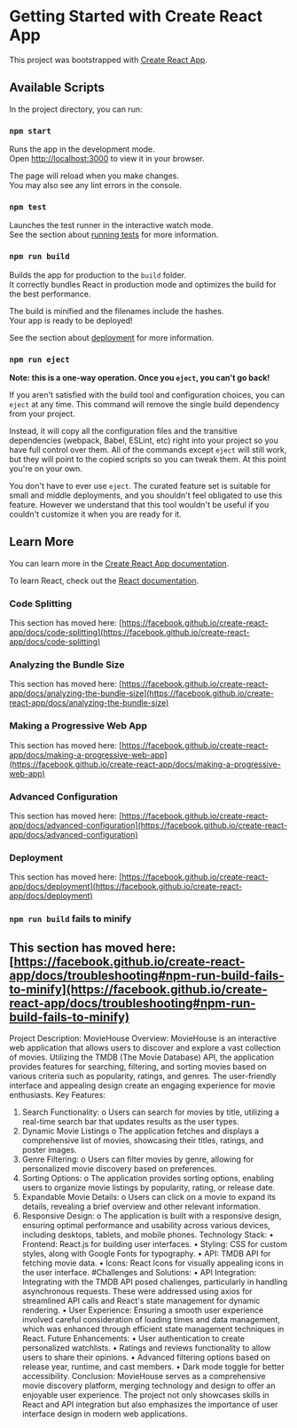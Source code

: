 # Getting Started with Create React App

This project was bootstrapped with [Create React App](https://github.com/facebook/create-react-app).

## Available Scripts

In the project directory, you can run:

### `npm start`

Runs the app in the development mode.\
Open [http://localhost:3000](http://localhost:3000) to view it in your browser.

The page will reload when you make changes.\
You may also see any lint errors in the console.

### `npm test`

Launches the test runner in the interactive watch mode.\
See the section about [running tests](https://facebook.github.io/create-react-app/docs/running-tests) for more information.

### `npm run build`

Builds the app for production to the `build` folder.\
It correctly bundles React in production mode and optimizes the build for the best performance.

The build is minified and the filenames include the hashes.\
Your app is ready to be deployed!

See the section about [deployment](https://facebook.github.io/create-react-app/docs/deployment) for more information.

### `npm run eject`

**Note: this is a one-way operation. Once you `eject`, you can't go back!**

If you aren't satisfied with the build tool and configuration choices, you can `eject` at any time. This command will remove the single build dependency from your project.

Instead, it will copy all the configuration files and the transitive dependencies (webpack, Babel, ESLint, etc) right into your project so you have full control over them. All of the commands except `eject` will still work, but they will point to the copied scripts so you can tweak them. At this point you're on your own.

You don't have to ever use `eject`. The curated feature set is suitable for small and middle deployments, and you shouldn't feel obligated to use this feature. However we understand that this tool wouldn't be useful if you couldn't customize it when you are ready for it.

## Learn More

You can learn more in the [Create React App documentation](https://facebook.github.io/create-react-app/docs/getting-started).

To learn React, check out the [React documentation](https://reactjs.org/).

### Code Splitting

This section has moved here: [https://facebook.github.io/create-react-app/docs/code-splitting](https://facebook.github.io/create-react-app/docs/code-splitting)

### Analyzing the Bundle Size

This section has moved here: [https://facebook.github.io/create-react-app/docs/analyzing-the-bundle-size](https://facebook.github.io/create-react-app/docs/analyzing-the-bundle-size)

### Making a Progressive Web App

This section has moved here: [https://facebook.github.io/create-react-app/docs/making-a-progressive-web-app](https://facebook.github.io/create-react-app/docs/making-a-progressive-web-app)

### Advanced Configuration

This section has moved here: [https://facebook.github.io/create-react-app/docs/advanced-configuration](https://facebook.github.io/create-react-app/docs/advanced-configuration)

### Deployment

This section has moved here: [https://facebook.github.io/create-react-app/docs/deployment](https://facebook.github.io/create-react-app/docs/deployment)

### `npm run build` fails to minify

This section has moved here: [https://facebook.github.io/create-react-app/docs/troubleshooting#npm-run-build-fails-to-minify](https://facebook.github.io/create-react-app/docs/troubleshooting#npm-run-build-fails-to-minify)
-------------------------------------------------------------------------------------------------------------------------------------------------------------------------------------------------------------------
Project Description: MovieHouse
Overview: MovieHouse is an interactive web application that allows users to discover and explore a vast collection of movies. Utilizing the TMDB (The Movie Database) API, the application provides features for searching, filtering, and sorting movies based on various criteria such as popularity, ratings, and genres. The user-friendly interface and appealing design create an engaging experience for movie enthusiasts.
Key Features:
1.	Search Functionality:
o	Users can search for movies by title, utilizing a real-time search bar that updates results as the user types.
2.	Dynamic Movie Listings
o	The application fetches and displays a comprehensive list of movies, showcasing their titles, ratings, and poster images.
3.	Genre Filtering:
o	Users can filter movies by genre, allowing for personalized movie discovery based on preferences.
4.	Sorting Options:
o	The application provides sorting options, enabling users to organize movie listings by popularity, rating, or release date.
5.	Expandable Movie Details:
o	Users can click on a movie to expand its details, revealing a brief overview and other relevant information.
6.	Responsive Design:
o	The application is built with a responsive design, ensuring optimal performance and usability across various devices, including desktops, tablets, and mobile phones.
Technology Stack:
•	Frontend: React.js for building user interfaces.
•	Styling: CSS for custom styles, along with Google Fonts for typography.
•	API: TMDB API for fetching movie data.
•	Icons: React Icons for visually appealing icons in the user interface.
#Challenges and Solutions:
•	API Integration: Integrating with the TMDB API posed challenges, particularly in handling asynchronous requests. These were addressed using axios for streamlined API calls and React's state management for dynamic rendering.
•	User Experience: Ensuring a smooth user experience involved careful consideration of loading times and data management, which was enhanced through efficient state management techniques in React.
Future Enhancements:
•	User authentication to create personalized watchlists.
•	Ratings and reviews functionality to allow users to share their opinions.
•	Advanced filtering options based on release year, runtime, and cast members.
•	Dark mode toggle for better accessibility.
Conclusion: MovieHouse serves as a comprehensive movie discovery platform, merging technology and design to offer an enjoyable user experience. The project not only showcases skills in React and API integration but also emphasizes the importance of user interface design in modern web applications.



